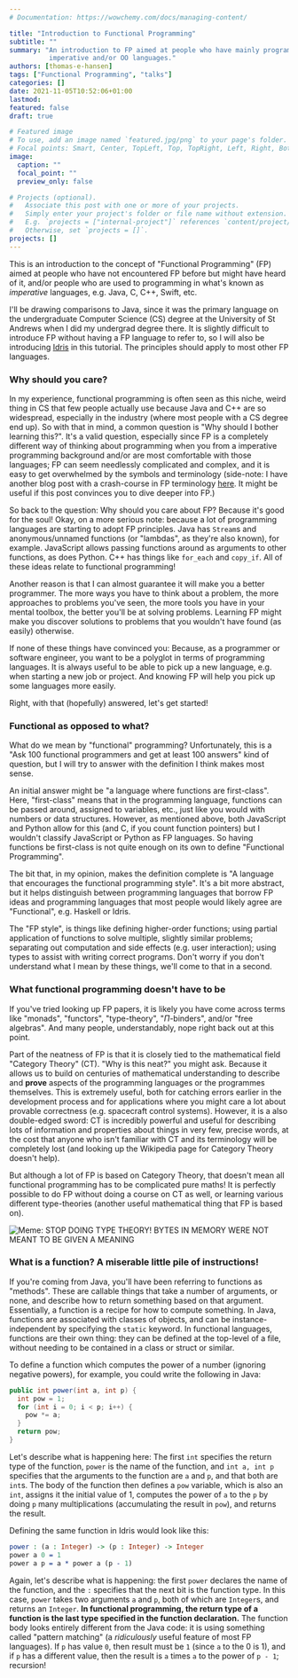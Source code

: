 ```yaml
---
# Documentation: https://wowchemy.com/docs/managing-content/

title: "Introduction to Functional Programming"
subtitle: ""
summary: "An introduction to FP aimed at people who have mainly programmed in
          imperative and/or OO languages."
authors: [thomas-e-hansen]
tags: ["Functional Programming", "talks"]
categories: []
date: 2021-11-05T10:52:06+01:00
lastmod:
featured: false
draft: true

# Featured image
# To use, add an image named `featured.jpg/png` to your page's folder.
# Focal points: Smart, Center, TopLeft, Top, TopRight, Left, Right, BottomLeft, Bottom, BottomRight.
image:
  caption: ""
  focal_point: ""
  preview_only: false

# Projects (optional).
#   Associate this post with one or more of your projects.
#   Simply enter your project's folder or file name without extension.
#   E.g. `projects = ["internal-project"]` references `content/project/deep-learning/index.md`.
#   Otherwise, set `projects = []`.
projects: []
---
```


This is an introduction to the concept of "Functional Programming" (FP) aimed at
people who have not encountered FP before but might have heard of it, and/or
people who are used to programming in what's known as _imperative_ languages,
e.g. Java, C, C++, Swift, etc.

I'll be drawing comparisons to Java, since it was the primary language on the
undergraduate Computer Science (CS) degree at the University of St Andrews when
I did my undergrad degree there.
It is slightly difficult to introduce FP without having a FP language to refer
to, so I will also be introducing [Idris](https://idris-lang.org) in this
tutorial. The principles should apply to most other FP languages.


### Why should you care?

In my experience, functional programming is often seen as this niche, weird
thing in CS that few people actually use because Java and C++ are so widespread,
especially in the industry (where most people with a CS degree end up). So with
that in mind, a common question is "Why should I bother learning this?". It's a
valid question, especially since FP is a completely different way of thinking
about programming when you from a imperative programming background and/or are
most comfortable with those languages; FP can seem needlessly complicated and
complex, and it is easy to get overwhelmed by the symbols and terminology
(side-note: I have another blog post with a crash-course in FP terminology
[here](/en/post/fp-terminology-intro/). It might be useful if this post
convinces you to dive deeper into FP.)

So back to the question: Why should you care about FP? Because it's good for the
soul! Okay, on a more serious note: because a lot of programming languages are
starting to adopt FP principles. Java has `Stream`s and anonymous/unnamed
functions (or "lambdas", as they're also known), for example. JavaScript allows
passing functions around as arguments to other functions, as does Python. C++
has things like `for_each` and `copy_if`. All of these ideas relate to
functional programming!

Another reason is that I can almost guarantee it will make you a better
programmer. The more ways you have to think about a problem, the more approaches
to problems you've seen, the more tools you have in your mental toolbox, the
better you'll be at solving problems. Learning FP might make you discover
solutions to problems that you wouldn't have found (as easily) otherwise.

If none of these things have convinced you: Because, as a programmer or software
engineer, you want to be a polyglot in terms of programming languages. It is
always useful to be able to pick up a new language, e.g. when starting a new job
or project. And knowing FP will help you pick up some languages more easily.

Right, with that (hopefully) answered, let's get started!


### Functional as opposed to what?

What do we mean by "functional" programming? Unfortunately, this is a "Ask 100
functional programmers and get at least 100 answers" kind of question, but I
will try to answer with the definition I think makes most sense.

An initial answer might be "a language where functions are first-class". Here,
"first-class" means that in the programming language, functions can be passed
around, assigned to variables, etc., just like you would with numbers or data
structures. However, as mentioned above, both JavaScript and Python allow for
this (and C, if you count function pointers) but I wouldn't classify JavaScript
or Python as FP languages. So having functions be first-class is not quite
enough on its own to define "Functional Programming".

The bit that, in my opinion, makes the definition complete is "A language that
encourages the functional programming style". It's a bit more abstract, but it
helps distinguish between programming languages that borrow FP ideas and
programming languages that most people would likely agree are "Functional", e.g.
Haskell or Idris.

The "FP style", is things like defining higher-order functions; using partial
application of functions to solve multiple, slightly similar problems;
separating out computation and side effects (e.g. user interaction); using types
to assist with writing correct programs. Don't worry if you don't understand
what I mean by these things, we'll come to that in a second.


### What functional programming doesn't have to be

If you've tried looking up FP papers, it is likely you have come across terms
like "monads", "functors", "type-theory", "$\Pi$-binders", and/or "free
algebras". And many people, understandably, nope right back out at this point.

Part of the neatness of FP is that it is closely tied to the mathematical field
"Category Theory" (CT). "Why is this neat?" you might ask. Because it allows us
to build on centuries of mathematical understanding to describe and **prove**
aspects of the programming languages or the programmes themselves. This is
extremely useful, both for catching errors earlier in the development process
and for applications where you might care a lot about provable correctness (e.g.
spacecraft control systems). However, it is a also double-edged sword: CT is
incredibly powerful and useful for describing lots of information and properties
about things in very few, precise words, at the cost that anyone who isn't
familiar with CT and its terminology will be completely lost (and looking up the
Wikipedia page for Category Theory doesn't help).

But although a lot of FP is based on Category Theory, that doesn't mean all
functional programming has to be complicated pure maths! It is perfectly
possible to do FP without doing a course on CT as well, or learning various
different type-theories (another useful mathematical thing that FP is based on).

![Meme: STOP DOING TYPE THEORY! BYTES IN MEMORY WERE NOT MEANT TO BE GIVEN A MEANING](stop-doing-type-theory.png "https://nitter.net/jcreed/status/1367899760301137930")


### What is a function? A miserable little pile of instructions!

If you're coming from Java, you'll have been referring to functions as
"methods". These are callable things that take a number of arguments, or none,
and describe how to return something based on that argument. Essentially, a
function is a recipe for how to compute something. In Java, functions are
associated with classes of objects, and can be instance-independent by
specifying the `static` keyword. In functional languages, functions are their
own thing: they can be defined at the top-level of a file, without needing to be
contained in a class or struct or similar.

To define a function which computes the power of a number (ignoring negative
powers), for example, you could write the following in Java:

```java
public int power(int a, int p) {
  int pow = 1;
  for (int i = 0; i < p; i++) {
    pow *= a;
  }
  return pow;
}
```
Let's describe what is happening here: The first `int` specifies the return
type of the function, `power` is the name of the function, and `int a, int p`
specifies that the arguments to the function are `a` and `p`, and that both are
`int`s. The body of the function then defines a `pow` variable, which is also an
`int`, assigns it the initial value of 1, computes the power of `a` to the `p`
by doing `p` many multiplications (accumulating the result in `pow`), and
returns the result.

Defining the same function in Idris would look like this:
```idris
power : (a : Integer) -> (p : Integer) -> Integer
power a 0 = 1
power a p = a * power a (p - 1)
```
Again, let's describe what is happening: the first `power` declares the name of
the function, and the `:` specifies that the next bit is the function type. In
this case, `power` takes two arguments `a` and `p`, both of which are
`Integer`s, and returns an `Integer`. **In functional programming, the return
type of a function is the last type specified in the function declaration.** The
function body looks entirely different from the Java code: it is using something
called "pattern matching" (a _ridiculously_ useful feature of most FP
languages). If `p` has value `0`, then result must be `1` (since `a` to the 0
is 1), and if `p` has a different value, then the result is `a` times `a` to the
power of `p - 1`; recursion!

